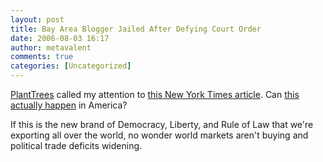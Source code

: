 ```yaml
---
layout: post
title: Bay Area Blogger Jailed After Defying Court Order
date: 2006-08-03 16:17
author: metavalent
comments: true
categories: [Uncategorized]
---
```

<a href="http://www.planttrees.org/events.php?event=8.3_Josh%20Wolf%20Blogger%20Jailed">PlantTrees</a>  called my attention to <a href="http://www.nytimes.com/2006/08/02/us/02protest.html">this New York Times article</a>.  Can <a href="http://www.joshwolf.net/blog/">this actually happen</a> in America? 

If this is the new brand of Democracy, Liberty, and Rule of Law that we're exporting all over the world, no wonder world markets aren't buying and political trade deficits widening.
